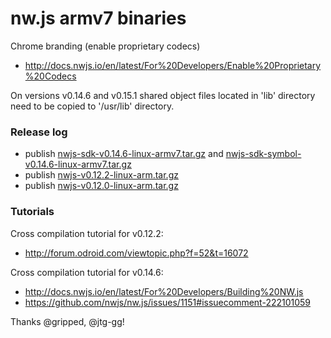 # nw.js armv7 binaries

Chrome branding (enable proprietary codecs)
- http://docs.nwjs.io/en/latest/For%20Developers/Enable%20Proprietary%20Codecs

On versions v0.14.6 and v0.15.1 shared object files located in 'lib' directory need to be copied to '/usr/lib' directory.

### Release log
  - publish [nwjs-sdk-v0.14.6-linux-armv7.tar.gz] and [nwjs-sdk-symbol-v0.14.6-linux-armv7.tar.gz]
  - publish [nwjs-v0.12.2-linux-arm.tar.gz]
  - publish [nwjs-v0.12.0-linux-arm.tar.gz]

### Tutorials

Cross compilation tutorial for v0.12.2:
- http://forum.odroid.com/viewtopic.php?f=52&t=16072

Cross compilation tutorial for v0.14.6:
- http://docs.nwjs.io/en/latest/For%20Developers/Building%20NW.js
- https://github.com/nwjs/nw.js/issues/1151#issuecomment-222101059

Thanks @gripped, @jtg-gg!

[nwjs-v0.12.0-linux-arm.tar.gz]: https://github.com/LeonardLaszlo/nw.js-armv7-binaries/releases/download/nwjs-v0.12.0-linux-ARMv7/nwjs-v0.12.0-linux-arm.tar.gz
[nwjs-v0.12.2-linux-arm.tar.gz]: https://github.com/LeonardLaszlo/nw.js-armv7-binaries/releases/download/nwjs-v0.12.2-linux-ARMv7.tar.gz/nwjs-v0.12.2-linux-arm.tar.gz
[nwjs-sdk-v0.14.6-linux-armv7.tar.gz]: https://github.com/LeonardLaszlo/nw.js-armv7-binaries/releases/download/nwjs-sdk-v0.14.6-linux-armv7/nwjs-sdk-v0.14.6-linux-armv7.tar.gz
[nwjs-sdk-symbol-v0.14.6-linux-armv7.tar.gz]: https://github.com/LeonardLaszlo/nw.js-armv7-binaries/releases/download/nwjs-sdk-v0.14.6-linux-armv7/nwjs-sdk-symbol-v0.14.6-linux-armv7.tar.gz